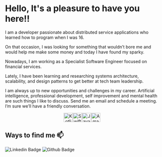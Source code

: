 # Hello, It's a pleasure to have you here!!

I am a developer passionate about distributed service applications who learned how to program when I was 16.

On that occasion, I was looking for something that wouldn’t bore me and would help me make some money and today I have found my sparky.

Nowadays, I am working as a Specialist Software Engineer focused on financial services.

Lately, I have been learning and researching systems architecture, scalability, and design patterns to get better at tech team leadership.

I am always up to new opportunities and challenges in my career. Artificial intelligence, professional development, self improvement and mental health are such things I like to discuss. Send me an email and schedule a meeting. I’m sure we’ll have a friendly conversation.


<div align="center" style="display: flex; justify-content: center; align-items: center; flex-direction: row">
    <img align="center" alt="Kotlin" height="30" width="30" src="https://cdn.jsdelivr.net/gh/devicons/devicon@latest/icons/kotlin/kotlin-original.svg" />
    <img align="center" alt="Swift" height="30" width="30" src="https://cdn.jsdelivr.net/gh/devicons/devicon@latest/icons/swift/swift-original.svg" /> 
    <img align="center" alt="Java" height="30" width="30" src="https://cdn.jsdelivr.net/gh/devicons/devicon@latest/icons/java/java-original.svg" /> 
    <img align="center" alt="Amazon Web Services" height="30" width="30" src="https://cdn.jsdelivr.net/gh/devicons/devicon@latest/icons/amazonwebservices/amazonwebservices-original-wordmark.svg" />
</div>

## Ways to find me 📫

![Linkedin Badge](https://img.shields.io/badge/-LinkedIn-blue?style=flat-square&logo=Linkedin&logoColor=white&link=https://www.linkedin.com/in/iagxferreira/)
![Github Badge](https://img.shields.io/github/followers/iagxferreira?style=social)
